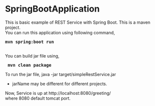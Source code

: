 # SpringBootApplication
This is basic example of REST Service with Spring Boot. This is a maven project.<br/>
You can run this application using following command,<br>
<pre><b>mvn spring:boot run</b><br/>    </pre>
You can build jar file using, <br>
<pre><b> mvn clean package </b></pre>
To run the jar file,
   java -jar target/simpleRestService.jar
 - jarName may be different for different projects.
 
 Now, Service is up at <a>http://localhost:8080/greeting/</a>
 <br> where 8080 default tomcat port.
 

